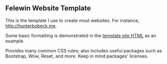 ## Felewin Website Template

This is the template I use to create most websites. For instance, http://hunterbobeck.me.

Some basic formatting is demonstrated in the [template site HTML](index.html) as an example.

Provides many common CSS rules; also includes useful packages such as Bootstrap, Wow, Reset, and more. Keep in mind packages' licenses.
